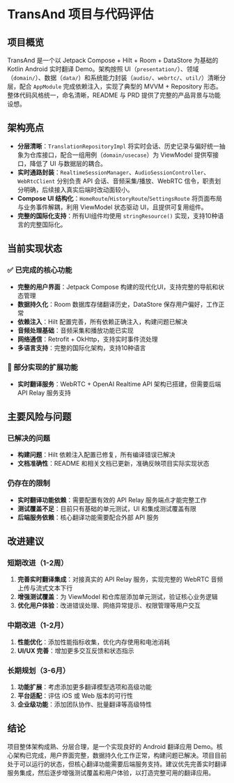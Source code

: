 # TransAnd 项目与代码评估

## 项目概览
TransAnd 是一个以 Jetpack Compose + Hilt + Room + DataStore 为基础的 Kotlin Android 实时翻译 Demo。架构按照 UI（`presentation/`）、领域（`domain/`）、数据（`data/`）和系统能力封装（`audio/`、`webrtc/`、`util/`）清晰分层，配合 `AppModule` 完成依赖注入，实现了典型的 MVVM + Repository 形态。整体代码风格统一，命名清晰，README 与 PRD 提供了完整的产品背景与功能设想。

## 架构亮点
- **分层清晰**：`TranslationRepositoryImpl` 将实时会话、历史记录与偏好统一抽象为仓库接口，配合一组用例（`domain/usecase`）为 ViewModel 提供窄接口，降低了 UI 与数据层的耦合。
- **实时通路封装**：`RealtimeSessionManager`、`AudioSessionController`、`WebRtcClient` 分别负责 API 会话、音频采集/播放、WebRTC 信令，职责划分明确，后续接入真实后端时改动面较小。
- **Compose UI 结构化**：`HomeRoute`/`HistoryRoute`/`SettingsRoute` 将页面布局与业务事件解耦，利用 ViewModel 状态驱动 UI，且提供可复用组件。
- **完整的国际化支持**：所有UI组件均使用 `stringResource()` 实现，支持10种语言的完整国际化。

## 当前实现状态

### ✅ 已完成的核心功能
- **完整的用户界面**：Jetpack Compose 构建的现代化UI，支持完整的导航和状态管理
- **数据持久化**：Room 数据库存储翻译历史，DataStore 保存用户偏好，工作正常
- **依赖注入**：Hilt 配置完善，所有依赖正确注入，构建问题已解决
- **音频处理基础**：音频采集和播放功能已实现
- **网络通信**：Retrofit + OkHttp，支持实时事件流处理
- **多语言支持**：完整的国际化架构，支持10种语言

### 🚧 部分实现的扩展功能
- **实时翻译服务**：WebRTC + OpenAI Realtime API 架构已搭建，但需要后端 API Relay 服务支持

## 主要风险与问题

### 已解决的问题
- **构建问题**：Hilt 依赖注入配置已修复，所有编译错误已解决
- **文档准确性**：README 和相关文档已更新，准确反映项目实际实现状态

### 仍存在的限制
- **实时翻译功能依赖**：需要配置有效的 API Relay 服务端点才能完整工作
- **测试覆盖不足**：目前只有基础的单元测试，UI 和集成测试覆盖有限
- **后端服务依赖**：核心翻译功能需要配合外部 API 服务

## 改进建议

### 短期改进（1-2周）
1. **完善实时翻译集成**：对接真实的 API Relay 服务，实现完整的 WebRTC 音频上传与流式文本下行
2. **增强测试覆盖**：为 ViewModel 和仓库层添加单元测试，验证核心业务逻辑
3. **优化用户体验**：改进错误处理、网络异常提示、权限管理等用户交互

### 中期改进（1-2月）
1. **性能优化**：添加性能指标收集，优化内存使用和电池消耗
2. **UI/UX 完善**：增加更多交互反馈和状态指示

### 长期规划（3-6月）
1. **功能扩展**：考虑添加更多翻译模型选项和高级功能
2. **平台适配**：评估 iOS 或 Web 版本的可行性
3. **企业级功能**：添加团队协作、批量翻译等高级特性

## 结论
项目整体架构成熟、分层合理，是一个实现良好的 Android 翻译应用 Demo。核心架构已完成，用户界面完整，数据持久化工作正常，构建问题已解决。项目目前处于可以运行的状态，但核心翻译功能需要后端服务支持。建议优先完善实时翻译服务集成，然后逐步增强测试覆盖和用户体验，以打造完整可用的翻译应用。